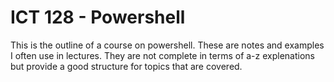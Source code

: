 # ICT 128 - Powershell

This is the outline of a course on powershell. These are notes 
and examples I often use in lectures. They are not complete in
terms of a-z explenations but provide a good structure for topics 
that are covered. 